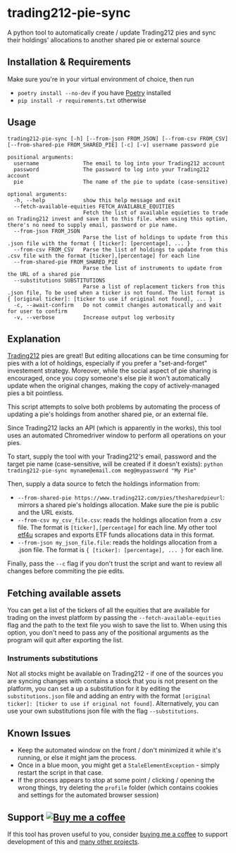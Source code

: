# trading212-pie-sync

A python tool to automatically create / update Trading212 pies and sync their holdings' allocations to another shared pie or external source

## Installation & Requirements

Make sure you're in your virtual environment of choice, then run
- `poetry install --no-dev` if you have [Poetry](https://python-poetry.org/) installed
- `pip install -r requirements.txt` otherwise

## Usage
```
trading212-pie-sync [-h] [--from-json FROM_JSON] [--from-csv FROM_CSV] [--from-shared-pie FROM_SHARED_PIE] [-c] [-v] username password pie

positional arguments:
  username              The email to log into your Trading212 account
  password              The password to log into your Trading212 account
  pie                   The name of the pie to update (case-sensitive)

optional arguments:
  -h, --help            show this help message and exit
  --fetch-available-equities FETCH_AVAILABLE_EQUITIES
                        Fetch the list of available equieties to trade on Trading212 invest and save it to this file. when using this option, there's no need to supply email, password or pie name.
  --from-json FROM_JSON
                        Parse the list of holdings to update from this .json file with the format { [ticker]: [percentage], ... }
  --from-csv FROM_CSV   Parse the list of holdings to update from this .csv file with the format [ticker],[percentage] for each line
  --from-shared-pie FROM_SHARED_PIE
                        Parse the list of instruments to update from the URL of a shared pie
  --substitutions SUBSTITUTIONS
                        Parse a list of replacement tickers from this .json file, To be used when a ticker is not found. The list format is { [original ticker]: [ticker to use if original not found], ... }
  -c, --await-confirm   Do not commit changes automatically and wait for user to confirm
  -v, --verbose         Increase output log verbosity
```

## Explanation
[Trading212](trading212.com) pies are great! But editing allocations can be time consuming for pies with a lot of holdings, especially if you prefer a "set-and-forget" investement strategy. Moreover, while the social aspect of pie sharing is encouraged, once you copy someone's else pie it won't automatically update when the original changes, making the copy of actively-managed pies a bit pointless.

This script attempts to solve both problems by automating the process of updating a pie's holdings from another shared pie, or an external file.

Since Trading212 lacks an API (which is apparently in the works), this tool uses an automated Chromedriver window to perform all operations on your pies.

To start, supply the tool with your Trading212's email, password and the target pie name (case-sensitive, will be created if it doesn't exists):
`python trading212-pie-sync myname@email.com meg@mypassword "My Pie"`

Then, supply a data source to fetch the holdings information from:
- `--from-shared-pie https://www.trading212.com/pies/thesharedpieurl`: mirrors a shared pie's holdings allocation. Make sure the pie is public and the URL exists.
- `--from-csv my_csv_file.csv`: reads the holdings allocation from a .csv file. The format is `[ticker],[percentage]` for each line. My other tool [etf4u](https://github.com/leoncvlt/etf4u) scrapes and exports ETF funds allocations data in this format.
- `--from-json my_json_file.file`: reads the holdings allocation from a .json file. The format is `{ [ticker]: [percentage], ... }` for each line.

Finally, pass the `--c` flag if you don't trust the script and want to review all changes before commiting the pie edits.

## Fetching available assets
You can get a list of the tickers of all the equities that are available for trading on the invest platform by passing the `--fetch-available-equities` flag and the path to the text file you wish to save the list to. When using this option, you don't need to pass any of the positional arguments as the program will quit after exporting the list. 

### Instruments substitutions
Not all stocks might be available on Trading212 - if one of the sources you are syncing changes with contains a stock that you is not present on the platform, you can set a up a substitution for it by editing the `substitutions.json` file and adding an entry with the format `[original ticker]: [ticker to use if original not found]`. Alternatively, you can use your own substitutions json file with the flag `--substitutions`.

## Known Issues
- Keep the automated window on the front / don't minimized it while it's running, or else it might jam the process.
- Once in a blue moon, you might get a `StaleElementException` - simply restart the script in that case.
- If the process appears to stop at some point / clicking / opening the wrong things, try deleting the `profile` folder (which contains cookies and settings for the automated browser session)

## Support [![Buy me a coffee](https://img.shields.io/badge/-buy%20me%20a%20coffee-lightgrey?style=flat&logo=buy-me-a-coffee&color=FF813F&logoColor=white "Buy me a coffee")](https://www.buymeacoffee.com/leoncvlt)
If this tool has proven useful to you, consider [buying me a coffee](https://www.buymeacoffee.com/leoncvlt) to support development of this and [many other projects](https://github.com/leoncvlt?tab=repositories).